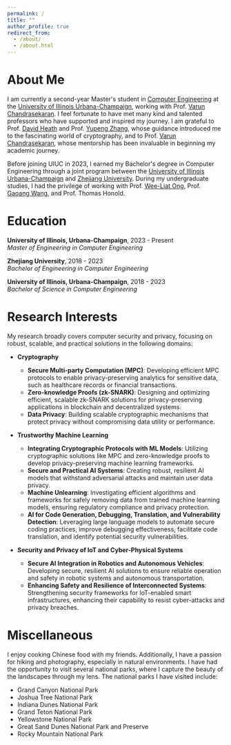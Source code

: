 ```yaml
---
permalink: /
title: ""
author_profile: true
redirect_from: 
  - /about/
  - /about.html
---
```


About Me
======

I am currently a second-year Master's student in [Computer Engineering](https://ece.illinois.edu/) at the [University of Illinois Urbana-Champaign](https://illinois.edu/), working with Prof. [Varun Chandrasekaran](https://chandrasekaran-group.github.io/). I feel fortunate to have met many kind and talented professors who have supported and inspired my journey. I am grateful to Prof. [David Heath](https://daheath.web.illinois.edu/) and Prof. [Yupeng Zhang](https://zhangyp.web.illinois.edu/), whose guidance introduced me to the fascinating world of cryptography, and to Prof. [Varun Chandrasekaran](https://chandrasekaran-group.github.io/), whose mentorship has been invaluable in beginning my academic journey.

Before joining UIUC in 2023, I earned my Bachelor's degree in Computer Engineering through a joint program between the [University of Illinois Urbana-Champaign](https://illinois.edu/) and [Zhejiang University](https://www.zju.edu.cn/english/). During my undergraduate studies, I had the privilege of working with Prof. [Wee-Liat Ong](https://person.zju.edu.cn/en/owl), Prof. [Gaoang Wang](https://cvnext.github.io/), and Prof. Thomas Honold.

Education
======
**University of Illinois, Urbana-Champaign**, 2023 - Present  
*Master of Engineering in Computer Engineering*

**Zhejiang University**, 2018 - 2023  
*Bachelor of Engineering in Computer Engineering*  

**University of Illinois, Urbana-Champaign**, 2018 - 2023  
*Bachelor of Science in Computer Engineering*

Research Interests
======

My research broadly covers computer security and privacy, focusing on robust, scalable, and practical solutions in the following domains:

- **Cryptography**
  - **Secure Multi-party Computation (MPC)**: Developing efficient MPC protocols to enable privacy-preserving analytics for sensitive data, such as healthcare records or financial transactions.
  - **Zero-knowledge Proofs (zk-SNARK)**: Designing and optimizing efficient, scalable zk-SNARK solutions for privacy-preserving applications in blockchain and decentralized systems.
  - **Data Privacy**: Building scalable cryptographic mechanisms that protect privacy without compromising data utility or performance.

- **Trustworthy Machine Learning**
  - **Integrating Cryptographic Protocols with ML Models**: Utilizing cryptographic solutions like MPC and zero-knowledge proofs to develop privacy-preserving machine learning frameworks.
  - **Secure and Practical AI Systems**: Creating robust, resilient AI models that withstand adversarial attacks and maintain user data privacy.
  - **Machine Unlearning**: Investigating efficient algorithms and frameworks for safely removing data from trained machine learning models, ensuring regulatory compliance and privacy protection.
  - **AI for Code Generation, Debugging, Translation, and Vulnerability Detection**: Leveraging large language models to automate secure coding practices, improve debugging effectiveness, facilitate code translation, and identify potential security vulnerabilities.

- **Security and Privacy of IoT and Cyber-Physical Systems**
  - **Secure AI Integration in Robotics and Autonomous Vehicles**: Developing secure, resilient AI solutions to ensure reliable operation and safety in robotic systems and autonomous transportation.
  - **Enhancing Safety and Resilience of Interconnected Systems**: Strengthening security frameworks for IoT-enabled smart infrastructures, enhancing their capability to resist cyber-attacks and privacy breaches.


    
Miscellaneous
======
I enjoy cooking Chinese food with my friends. Additionally, I have a passion for hiking and photography, especially in natural environments. I have had the opportunity to visit several national parks, where I capture the beauty of the landscapes through my lens. The national parks I have visited include:

- Grand Canyon National Park
- Joshua Tree National Park
- Indiana Dunes National Park
- Grand Teton National Park
- Yellowstone National Park
- Great Sand Dunes National Park and Preserve
- Rocky Mountain National Park

